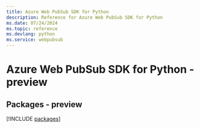 ```yaml
---
title: Azure Web PubSub SDK for Python
description: Reference for Azure Web PubSub SDK for Python
ms.date: 07/24/2024
ms.topic: reference
ms.devlang: python
ms.service: webpubsub
---
```

# Azure Web PubSub SDK for Python - preview
## Packages - preview
[!INCLUDE [packages](web-pubsub-index.md)]